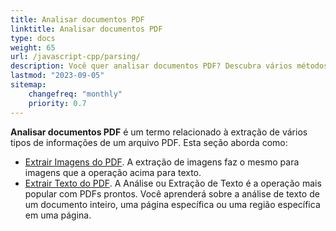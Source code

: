 ```yaml
---
title: Analisar documentos PDF
linktitle: Analisar documentos PDF
type: docs
weight: 65
url: /javascript-cpp/parsing/
description: Você quer analisar documentos PDF? Descubra vários métodos de extração de dados PDF com Aspose.PDF para JavaScript via C++.
lastmod: "2023-09-05"
sitemap:
    changefreq: "monthly"
    priority: 0.7
---
```


**Analisar documentos PDF** é um termo relacionado à extração de vários tipos de informações de um arquivo PDF. Esta seção aborda como:

- [Extrair Imagens do PDF](/pdf/javascript-cpp/extract-images-from-the-pdf-file/). A extração de imagens faz o mesmo para imagens que a operação acima para texto.
- [Extrair Texto do PDF](/pdf/javascript-cpp/extract-text-from-pdf/). A Análise ou Extração de Texto é a operação mais popular com PDFs prontos. Você aprenderá sobre a análise de texto de um documento inteiro, uma página específica ou uma região específica em uma página.